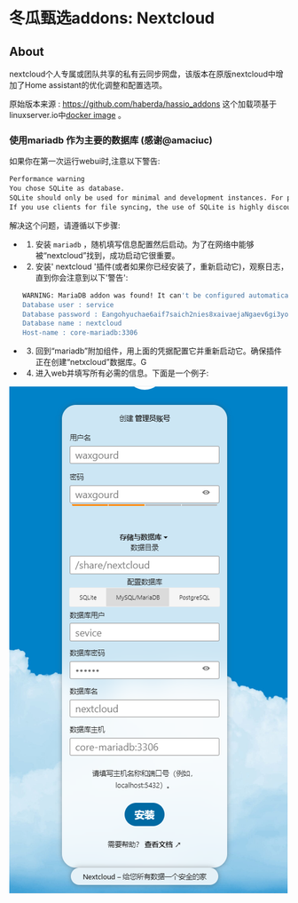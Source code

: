 # 冬瓜甄选addons: Nextcloud

## About

nextcloud个人专属或团队共享的私有云同步网盘，该版本在原版nextcloud中增加了Home assistant的优化调整和配置选项。

原始版本来源 : https://github.com/haberda/hassio_addons
这个加载项基于 linuxserver.io中[docker image](https://github.com/linuxserver/docker-nextcloud) 。

### 使用mariadb 作为主要的数据库 (感谢@amaciuc)

如果你在第一次运行webui时,注意以下警告:

```bash
Performance warning
You chose SQLite as database.
SQLite should only be used for minimal and development instances. For production we recommend a different database backend.
If you use clients for file syncing, the use of SQLite is highly discouraged.
```

解决这个问题，请遵循以下步骤:

- 1. 安装 `mariadb` ，随机填写信息配置然后启动。为了在网络中能够被“nextcloud”找到，成功启动它很重要。
- 2. 安装' nextcloud '插件(或者如果你已经安装了，重新启动它)，观察日志，直到你会注意到以下'警告':

  ```bash
  WARNING: MariaDB addon was found! It can't be configured automatically due to the way Nextcloud works, but you can configure it manually when running the web UI for the first time using those values :
  Database user : service
  Database password : Eangohyuchae6aif7saich2nies8xaivaejaNgaev6gi3yohy8ha2aexaetei6oh
  Database name : nextcloud
  Host-name : core-mariadb:3306
  ```

- 3. 回到“mariadb”附加组件，用上面的凭据配置它并重新启动它。确保插件正在创建“netxcloud”数据库。G
- 4. 进入web并填写所有必需的信息。下面是一个例子:

![image](./images/nextcloud-1.png)

